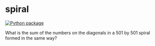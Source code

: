# spiral

[![Python package](https://github.com/vcu-jtcrow/spiral/actions/workflows/pytest.yml/badge.svg)](https://github.com/vcu-jtcrow/spiral/actions/workflows/pytest.yml)

What is the sum of the numbers on the diagonals in a 501 by 501 spiral formed in the same way?
